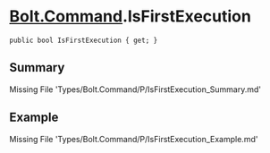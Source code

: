 # [Bolt.Command](Types/Bolt.Command.md).IsFirstExecution
`public bool IsFirstExecution { get; }`
## Summary
Missing File 'Types/Bolt.Command/P/IsFirstExecution_Summary.md'
## Example
Missing File 'Types/Bolt.Command/P/IsFirstExecution_Example.md'
